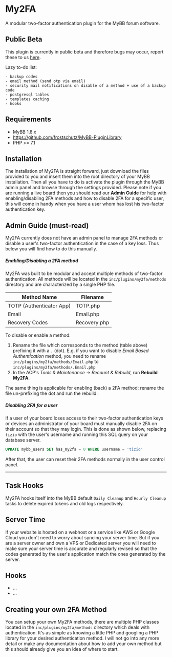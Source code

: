 # My2FA

A modular two-factor authentication plugin for the MyBB forum software.

## Public Beta

This plugin is currently in public beta and therefore bugs may occur, report these to us [here](https://github.com/demtor/MyBB-2FA/issues).

Lazy to-do list:

```
- backup codes
- email method (send otp via email)
- security mail notifications on disable of a method + use of a backup code
- postgresql tables
- templates caching
- hooks
```

## Requirements

- MyBB 1.8.x
- https://github.com/frostschutz/MyBB-PluginLibrary
- PHP >= 7.1

## Installation

The installation of My2FA is straight forward, just download the files provided to you and insert them into the root directory of your MyBB installation. Then all you have to do is activate the plugin through the MyBB admin panel and browse through the settings provided. Please note if you are running a live board then you should read our **Admin Guide** for help with enabling/disabling 2FA methods and how to disable 2FA for a specific user, this will come in handy when you have a user whom has lost his two-factor authentication key.

## Admin Guide (must-read)

My2FA currently does not have an admin panel to manage 2FA methods or disable a user's two-factor authentication in the case of a key loss. Thus below you will find how to do this manually.

##### Enabling/Disabling a 2FA method

My2FA was built to be modular and accept multiple methods of two-factor authentication. All methods will be located in the `inc/plugins/my2fa/methods` directory and are characterized by a single PHP file.

| Method Name                 | Filename     |
| --------------------------------------------------- | ------------------------------------ |
| TOTP (Authenticator App) | TOTP.php     |
| Email | Email.php    |
| Recovery Codes              | Recovery.php |

To disable or enable a method:

1. Rename the file which corresponds to the method (table above) prefixing it with a `.` (dot). E.g. if you want to disable *Email Based Authentication* method, you need to rename `inc/plugins/my2fa/methods/Email.php` to `inc/plugins/my2fa/methods/.Email.php`
2. In the ACP's *Tools & Maintenance → Recount & Rebuild*, run **Rebuild My2FA**.

The same thing is applicable for enabling (back) a 2FA method: rename the file un-prefixing the dot and run the rebuild.

##### Disabling 2FA for a user

If a user of your board loses access to their two-factor authentication keys or devices an administrator of your board must manually disable 2FA on their account so that they may login. This is done as shown below, replacing `tizio` with the user's username and running this SQL query on your database server.

```sql
UPDATE mybb_users SET has_my2fa = 0 WHERE username = 'tizio'
```

After that, the user can reset their 2FA methods normally in the user control panel.



---



## Task Hooks

My2FA hooks itself into the MyBB default `Daily Cleanup` and `Hourly Cleanup`  tasks to delete expired tokens and old logs respectively.

## Server Time

If your website is hosted on a webhost or a service like AWS or Google Cloud you don't need to worry about syncing your server time. But if you are a server owner and own a VPS or Dedicated server you will need to make sure your server time is accurate and regularly revised so that the codes generated by the user's application match the ones generated by the server.

## Hooks

- ...
- ...

## Creating your own 2FA Method

You can setup your own My2FA methods, there are multiple PHP classes located in the `inc/plugins/my2fa/methods` directory which deals with authentication. It's as simple as knowing a little PHP and googling a PHP library for your desired authentication method. I will not go into any more detail or make any documentation about how to add your own method but this should already give you an idea of where to start.